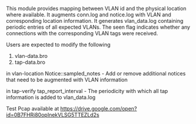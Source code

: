 This module provides mapping between VLAN id and the physical location where available.
It augments conn.log and notice.log with VLAN and corresponding location information.
It generates vlan_data.log containing periodic entries of all expected VLANs.
The seen flag indicates whether any connections with the corresponding VLAN tags were received.

Users are expected to modify the following
1. vlan-data.bro
2. tap-data.bro

in vlan-location
    Notice::sampled_notes - Add or remove additional notices that need to be augmented with VLAN information

in tap-verify
    tap_report_interval - The periodicity with which all tap information is added to vlan_data.log

Test Pcap available at https://drive.google.com/open?id=0B7FHRi80opInekVLSG5TTEZLd2s
